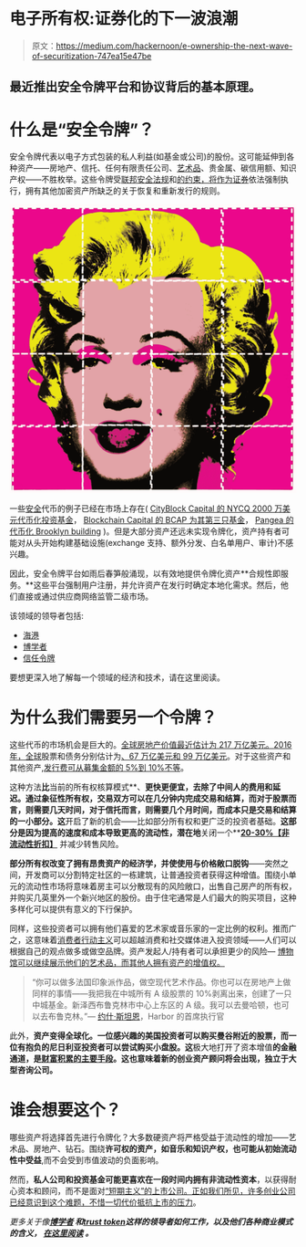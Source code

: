 # 电子所有权:证券化的下一波浪潮

> 原文：<https://medium.com/hackernoon/e-ownership-the-next-wave-of-securitization-747ea15e47be>

## 最近推出安全令牌平台和协议背后的基本原理。

# 什么是“安全令牌”？

安全令牌代表以电子方式包装的私人利益(如基金或公司)的股份。这可能延伸到各种资产——房地产、信托、任何有限责任公司、[艺术品](http://fortune.com/2018/05/18/security-token-harbor-ceo/)、贵金属、碳信用额、知识产权——不胜枚举。这些令牌受[联邦安全法规](/@apompliano/the-official-guide-to-tokenized-securities-44e8342bb24f)和[的约束，将作为证券](https://venturebeat.com/2018/06/09/how-security-tokens-are-going-to-disrupt-venture-capital/)依法强制执行，拥有其他加密资产所缺乏的关于恢复和重新发行的规则。

![](img/0ee6142fa69536f36ead0b9a7e1ad533.png)

一些[安全](https://hackernoon.com/tagged/security)代币的例子已经在市场上存在( [CityBlock Capital 的 NYCQ 2000 万美元代币化投资基金](https://cityblockcapital.com/)， [Blockchain Capital 的 BCAP 为其第三只基金](https://www.smithandcrown.com/sale/blockchain-capital/)， [Pangea 的代币化 Brooklyn building](https://www.cnbc.com/2018/03/19/own-shares-of-brooklyn-building-with-tokens-blockchain-real-estate.html) )。但是大部分资产还远未实现令牌化，资产持有者可能对从头开始构建基础设施(exchange 支持、额外分发、白名单用户、审计)不感兴趣。

因此，安全令牌平台如雨后春笋般涌现，以有效地提供令牌化资产**合规性即服务。**这些平台强制用户注册，并允许资产在发行时确定本地化需求。然后，他们直接或通过供应商网络监管二级市场。

该领域的领导者包括:

*   [海港](https://harbor.com/)
*   [博学者](https://polymath.network/)
*   [信任令牌](https://www.trusttoken.com/)

要想更深入地了解每一个领域的经济和技术，请在这里阅读。

# 为什么我们需要另一个令牌？

这些代币的市场机会是巨大的。[全球房地产价值最近估计为 217 万亿美元。](https://hackernoon.com/traditional-asset-tokenization-b8a59585a7e0)[2016 年，全球](https://hackernoon.com/tagged/global)股票和债务分别估计为[、67 万亿美元和 99 万亿美元](https://drive.google.com/file/d/180nPuOOPOZlDRDKSUoJP84AvFY0T5AuB/view)。对于这些资产和其他资产,[发行费可从募集金额的 5%到 10%不等](https://drive.google.com/file/d/180nPuOOPOZlDRDKSUoJP84AvFY0T5AuB/view)。

这种方法**比**当前的所有权核算模式**、**更快更便宜，去除了中间人的费用和延迟。通过象征性所有权，交易双方可以在几分钟内完成交易和结算，而对于股票而言，则需要几天时间，对于信托而言，则需要几个月时间，而成本只是交易和结算的一小部分。这**开启了新的机会——比如部分所有权和更广泛的投资者基础。**这部分是因为提高的速度和成本导致更高的流动性，潜在地**关闭一个**[**20-30%【非流动性折扣】**](/harborhq/introducing-harbor-90ffc2b49a21) 并减少转售风险。

**部分所有权改变了拥有昂贵资产的经济学，并使使用与价格敞口脱钩**——突然之间，开发商可以分割特定社区的一栋建筑，让普通投资者获得这种增值。围绕小单元的流动性市场将意味着房主可以分散现有的风险敞口，出售自己房产的所有权，并购买几英里外一个新兴地区的股份。由于住宅通常是人们最大的购买项目，这种多样化可以提供有意义的下行保护。

同样，这些投资者可以拥有他们喜爱的艺术家或音乐家的一定比例的权利。推而广之，这意味着[消费者行动主义](https://www.forbes.com/sites/peterhorst/2018/04/09/rise-of-consumer-activism-spells-new-risks-for-brands-heres-what-you-can-do-now/#12f381424659)可以超越消费和社交媒体进入投资领域——人们可以根据自己的观点做多或做空品牌。资产发起人/持有者可以承担更少的风险— [博物馆可以继续展示他们的艺术品，而其他人拥有资产的增值权。](https://blog.nomics.com/flippening/security-token-documentary/#part03)

> “你可以做多法国印象派作品，做空现代艺术作品。你也可以在房地产上做同样的事情——我把我在中城所有 A 级股票的 10%剥离出来，创建了一只中城基金。新泽西布鲁克林市中心上东区的 A 级。我可以去曼哈顿，也可以去布鲁克林。”— [约什·斯坦恩](http://fortune.com/2018/05/18/security-token-harbor-ceo/)，Harbor 的首席执行官

此外，**资产变得全球化。一位感兴趣的美国投资者可以购买曼谷附近的股票，而一位有抱负的尼日利亚投资者可以尝试购买小盘股。这**极大地打开了资本增值**的金融通道，是[财富积累的主要手段](https://www.theguardian.com/books/2014/apr/28/thomas-piketty-capital-surprise-bestseller)。这也意味着新的创业资产顾问将会出现，独立于大型咨询公司。**

# 谁会想要这个？

哪些资产将选择首先进行令牌化？大多数硬资产将严格受益于流动性的增加——艺术品、房地产、钻石。围绕**许可权的资产，如音乐和知识产权，也可能从初始流动性中受益**,而不会受到市值波动的负面影响。

然而，**私人公司和投资基金可能更喜欢在一段时间内拥有非流动性资本**，以获得耐心资本和顾问，而不是面对[“短期主义”的上市公司。正如我们所见，许多创业公司已经意识到这个难题，不惜一切代价抵抗上市的压力](https://www.wsj.com/articles/short-termism-is-harming-the-economy-1528336801)。

*更多关于像*[](https://harbor.com/)**[*博学者*](https://polymath.network/) *和*[*trust token*](https://www.trusttoken.com/)*这样的领导者如何工作，以及他们各种商业模式的含义，* [*在这里阅读*](/@mondesai/security-tokens-the-players-efb936ae84df) *。***